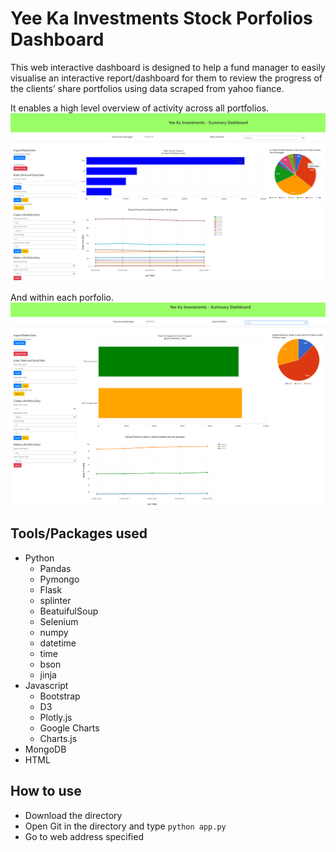 # Yee Ka Investments Stock Porfolios Dashboard
This web interactive dashboard is designed to help a fund manager to easily visualise an interactive report/dashboard for them to review the progress of the clients’ share portfolios using data scraped from yahoo fiance.

It enables a high level overview of activity across all portfolios.
![All Portfolios](images/all-portfolios.PNG)

And within each porfolio.
![Individual Portfolio](images/individual-portfolio.PNG)

## Tools/Packages used
- Python
  - Pandas
  - Pymongo
  - Flask
  - splinter
  - BeatuifulSoup
  - Selenium
  - numpy
  - datetime
  - time
  - bson
  - jinja
- Javascript
  - Bootstrap
  - D3
  - Plotly.js
  - Google Charts
  - Charts.js
- MongoDB
- HTML

## How to use
- Download the directory
- Open Git in the directory and type ``` python app.py ```
- Go to web address specified


